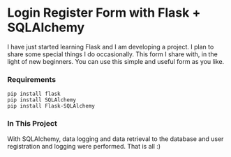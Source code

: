 
# Login Register Form with Flask + SQLAlchemy


I have just started learning Flask and I am developing a project. I plan to share some special things I do occasionally. This form I share with, in the light of new beginners. You can use this simple and useful form as you like.

### Requirements

    pip install flask
    pip install SQLAlchemy
    pip install Flask-SQLAlchemy



### In This Project

With SQLAlchemy, data logging and data retrieval to the database and user registration and logging were performed. That is all :)


